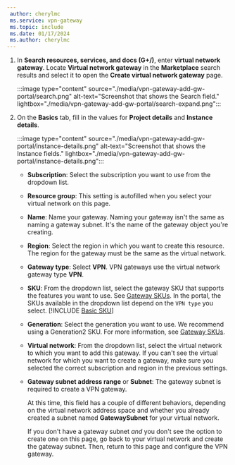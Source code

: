 ```yaml
---
 author: cherylmc
 ms.service: vpn-gateway
 ms.topic: include
 ms.date: 01/17/2024
 ms.author: cherylmc
---
```


1. In **Search resources, services, and docs (G+/)**, enter **virtual network gateway**. Locate **Virtual network gateway** in the **Marketplace** search results and select it to open the **Create virtual network gateway** page.

   :::image type="content" source="./media/vpn-gateway-add-gw-portal/search.png" alt-text="Screenshot that shows the Search field." lightbox="./media/vpn-gateway-add-gw-portal/search-expand.png":::

1. On the **Basics** tab, fill in the values for **Project details** and **Instance details**.

   :::image type="content" source="./media/vpn-gateway-add-gw-portal/instance-details.png" alt-text="Screenshot that shows the Instance fields." lightbox="./media/vpn-gateway-add-gw-portal/instance-details.png":::

   * **Subscription**: Select the subscription you want to use from the dropdown list.
   * **Resource group**: This setting is autofilled when you select your virtual network on this page.
   * **Name**: Name your gateway. Naming your gateway isn't the same as naming a gateway subnet. It's the name of the gateway object you're creating.
   * **Region**: Select the region in which you want to create this resource. The region for the gateway must be the same as the virtual network.
   * **Gateway type**: Select **VPN**. VPN gateways use the virtual network gateway type **VPN**.
   * **SKU**: From the dropdown list, select the gateway SKU that supports the features you want to use. See [Gateway SKUs](../articles/vpn-gateway/vpn-gateway-about-vpn-gateway-settings.md#gwsku). In the portal, the SKUs available in the dropdown list depend on the `VPN type` you select. [!INCLUDE [Basic SKU](vpn-gateway-basic-sku.md)]
   * **Generation**: Select the generation you want to use. We recommend using a Generation2 SKU. For more information, see [Gateway SKUs](../articles/vpn-gateway/vpn-gateway-about-vpngateways.md#gwsku).
   * **Virtual network**: From the dropdown list, select the virtual network to which you want to add this gateway. If you can't see the virtual network for which you want to create a gateway, make sure you selected the correct subscription and region in the previous settings.
   * **Gateway subnet address range** or **Subnet**: The gateway subnet is required to create a VPN gateway.

     At this time, this field has a couple of different behaviors, depending on the virtual network address space and whether you already created a subnet named **GatewaySubnet** for your virtual network.

     If you don't have a gateway subnet *and* you don't see the option to create one on this page, go back to your virtual network and create the gateway subnet. Then, return to this page and configure the VPN gateway.
